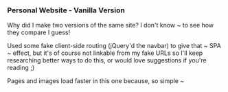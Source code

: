 ### Personal Website - Vanilla Version

Why did I make two versions of the same site? I don't know ~ to see how they compare I guess! 

Used some fake client-side routing (jQuery'd the navbar) to give that ~ SPA ~ effect, but it's of course not linkable from my fake URLs so I'll keep researching better ways to do this, or would love suggestions if you're reading ;)

Pages and images load faster in this one because, so simple ~ 
